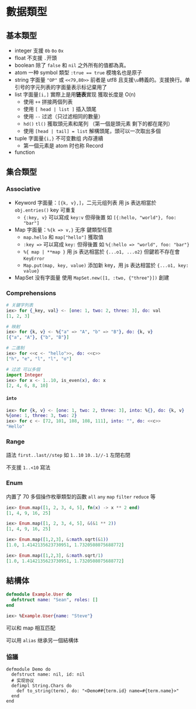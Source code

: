 # 數据類型

## 基本類型

- integer 支援 `0b` `0o` `0x`
- float 不支援 `.`开頭
- boolean 除了 `false` 和 `nil` 之外所有的值都為真。
- atom 一种 symbol 類型 `:true == true` 模塊名也是原子
- string 字面量 `"OP"` 或 `<<79,80>>` 前者是 utf8 且支援`\u`轉義的。支援换行。单引号的字元列表的字面量表示标记棄用了
- list 字面量`[i,]` 實際上是用**链表**實现 獲取长度是 O(n)
  - 使用 `++` 拼接两個列表
  - 使用 `[ head | list ]` 插入頭尾
  - 使用 `--` 过滤（只过滤相同的數量）
  - `hd()` `tl()` 獲取頭元素和尾列 （第一個是頭元素 剩下的都在尾列）
  - 使用 `[head | tail] = list` 解構頭尾，頭可以一次取出多個
- tuple 字面量`{i,}` 不可变數组 内存連續
  - 第一個元素是 atom 时也称 Record
- function

## 集合類型

### Associative

- Keyword 字面量：`[{k, v},]`，二元元组列表 用 js 表达相當於 `obj.entries()` key 可重复
  - `{:key, v}` 可以寫成 `key:v` 但得後置 如 `[{:hello, "world"}, foo: "bar"]`
- Map 字面量：`%{k => v,}` 无序 鍵類型任意
  - `map.hello` 和 `map["hello"]` 獲取值
  - `:key =>` 可以寫成 `key:` 但得後置 如 `%{:hello => "world", foo: "bar"}`
  - `%{ map | **map }` 用 js 表达相當於 `{...o1, ...o2}` 但鍵若不存在會 `KeyError`
  - `Map.put(map, key, value)` 添加新 key，用 js 表达相當於 `{...o1, key: value}`
- MapSet 没有字面量 使用 `MapSet.new([1, :two, {"three"}])` 創建

### Comprehensions

```elixir
# 关鍵字列表
iex> for {_key, val} <- [one: 1, two: 2, three: 3], do: val
[1, 2, 3]

# 映射
iex> for {k, v} <- %{"a" => "A", "b" => "B"}, do: {k, v}
[{"a", "A"}, {"b", "B"}]

# 二進制
iex> for <<c <- "hello">>, do: <<c>>
["h", "e", "l", "l", "o"]

# 过滤 可以多個
import Integer
iex> for x <- 1..10, is_even(x), do: x
[2, 4, 6, 8, 10]
```

#### `into`

```elixir
iex> for {k, v} <- [one: 1, two: 2, three: 3], into: %{}, do: {k, v}
%{one: 1, three: 3, two: 2}
iex> for c <- [72, 101, 108, 108, 111], into: "", do: <<c>>
"Hello"
```

### Range

語法 `first..last//step` 如 `1..10` `10..1//-1` 左閉右閉

不支援 `1..<10` 寫法

### Enum

内置了 70 多個操作枚舉類型的函數 `all` `any` `map` `filter` `reduce` 等

```elixir
iex> Enum.map([1, 2, 3, 4, 5], fn(x) -> x ** 2 end)
[1, 4, 9, 16, 25]

iex> Enum.map([1, 2, 3, 4, 5], &(&1 ** 2))
[1, 4, 9, 16, 25]

iex> Enum.map([1,2,3], &:math.sqrt(&1))
[1.0, 1.4142135623730951, 1.7320508075688772]

iex> Enum.map([1,2,3], &:math.sqrt/1)
[1.0, 1.4142135623730951, 1.7320508075688772]
```

## 結構体

```elixir
defmodule Example.User do
  defstruct name: "Sean", roles: []
end

iex> %Example.User{name: "Steve"}
```

可以和 map 相互匹配

可以用 `alias` 继承另一個結構体

### 協議

```
defmodule Demo do
  defstruct name: nil, id: nil
  # 实现协议
  defimpl String.Chars do
    def to_string(term), do: "<Demo##{term.id} name=#{term.name}>"
  end
end
```
